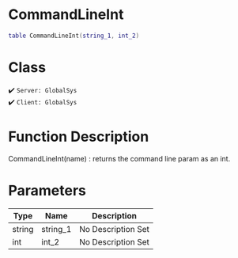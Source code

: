 # CommandLineInt
```lua
table CommandLineInt(string_1, int_2)
```
# Class
✔️ `Server: GlobalSys`  
✔️ `Client: GlobalSys`  

# Function Description
CommandLineInt(name) : returns the command line param as an int.
# Parameters
Type|Name|Description
--|--|--
string|string_1|No Description Set
int|int_2|No Description Set
